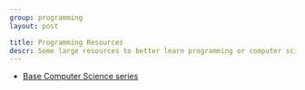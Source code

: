 ```yaml
---
group: programming
layout: post

title: Programming Resources
descr: Some large resources to better learn programming or computer science as a whole
---
```


* [Base Computer Science series](https://medium.com/basecs)

